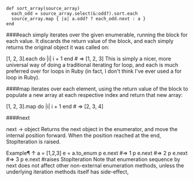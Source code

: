 
```
def sort_array(source_array)
  each_odd = source_array.select(&:odd?).sort.each
  source_array.map { |a| a.odd? ? each_odd.next : a }
end
```

####each
simply iterates over the given enumerable, running the block for each value. It discards the return value of the block, and each simply returns the original object it was called on:

[1, 2, 3].each do |i|
  i + 1
end  # => [1, 2, 3]
This is simply a nicer, more universal way of doing a traditional iterating for loop, and each is much preferred over for loops in Ruby (in fact, I don't think I've ever used a for loop in Ruby).

####map
iterates over each element, using the return value of the block to populate a new array at each respective index and return that new array:

[1, 2, 3].map do |i|
  i + 1
end  # => [2, 3, 4]

####next

next → object
Returns the next object in the enumerator, and move the internal position forward. When the position reached at the end, StopIteration is raised.

Example¶ ↑
a = [1,2,3]
e = a.to_enum
p e.next   #=> 1
p e.next   #=> 2
p e.next   #=> 3
p e.next   #raises StopIteration
Note that enumeration sequence by next does not affect other non-external enumeration methods, unless the underlying iteration methods itself has side-effect, 
